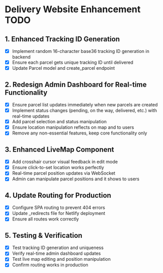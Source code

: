 # Delivery Website Enhancement TODO

## 1. Enhanced Tracking ID Generation
- [x] Implement random 16-character base36 tracking ID generation in backend
- [x] Ensure each parcel gets unique tracking ID until delivered
- [x] Update Parcel model and create_parcel endpoint

## 2. Redesign Admin Dashboard for Real-time Functionality
- [x] Ensure parcel list updates immediately when new parcels are created
- [x] Implement status changes (pending, on the way, delivered, etc.) with real-time updates
- [x] Add parcel selection and status manipulation
- [x] Ensure location manipulation reflects on map and to users
- [x] Remove any non-essential features, keep core functionality only

## 3. Enhanced LiveMap Component
- [x] Add crosshair cursor visual feedback in edit mode
- [x] Ensure click-to-set location works perfectly
- [x] Real-time parcel position updates via WebSocket
- [x] Admin can manipulate parcel positions and it shows to users

## 4. Update Routing for Production
- [x] Configure SPA routing to prevent 404 errors
- [x] Update _redirects file for Netlify deployment
- [x] Ensure all routes work correctly

## 5. Testing & Verification
- [x] Test tracking ID generation and uniqueness
- [x] Verify real-time admin dashboard updates
- [x] Test live map editing and position manipulation
- [x] Confirm routing works in production
